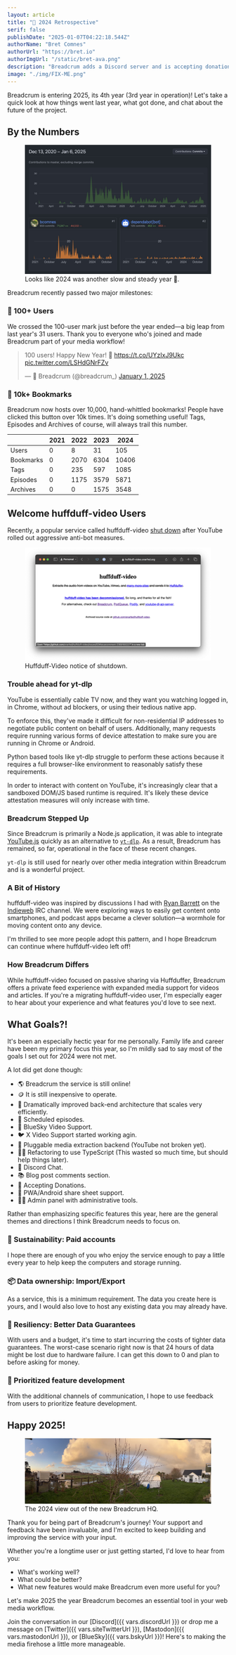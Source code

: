 ```yaml
---
layout: article
title: "🥳 2024 Retrospective"
serif: false
publishDate: "2025-01-07T04:22:18.544Z"
authorName: "Bret Comnes"
authorUrl: "https://bret.io"
authorImgUrl: "/static/bret-ava.png"
description: "Breadcrum adds a Discord server and is accepting donations"
image: "./img/FIX-ME.png"
---
```


Breadcrum is entering 2025, its 4th year (3rd year in operation)!
Let's take a quick look at how things went last year, what got done, and chat about the future of the project.

## By the Numbers

<figure>
  <a href="https://github.com/hifiwi-fi/breadcrum.net/graphs/contributors"><img src="./img/bc-4-contribs.jpg" alt="Breadcrum 2024 contributing graph"></a>
  <figcaption>Looks like 2024 was another slow and steady year 🐢.</figcaption>
</figure>

Breadcrum recently passed two major milestones:

### 🚀 100+ Users

We crossed the 100-user mark just before the year ended—a big leap from last year's 31 users. Thank you to everyone who's joined and made Breadcrum part of your media workflow!

<blockquote class="twitter-tweet"><p lang="en" dir="ltr">100 users! Happy New Year! 🥳 <a href="https://t.co/UYzIxJ9Ukc">https://t.co/UYzIxJ9Ukc</a> <a href="https://t.co/LSHdGNrFZv">pic.twitter.com/LSHdGNrFZv</a></p>&mdash; 🥖 Breadcrum (@breadcrum_) <a href="https://twitter.com/breadcrum_/status/1874244625650901170?ref_src=twsrc%5Etfw">January 1, 2025</a></blockquote> <script async src="https://platform.twitter.com/widgets.js" charset="utf-8"></script>

### 🔗 10k+ Bookmarks

Breadcrum now hosts over 10,000, hand-whittled bookmarks!
People have clicked this button over 10k times.
It's doing something useful! Tags, Episodes and Archives of course, will always trail this number.

|           | 2021 | 2022 | 2023 | 2024 |
|-----------|------|------|------|------|
| Users     | 0    | 8    | 31   | 105  |
| Bookmarks | 0    | 2070 | 6304 | 10406|
| Tags      | 0    | 235  | 597  | 1085 |
| Episodes  | 0    | 1175 | 3579 | 5871 |
| Archives  | 0    | 0    | 1575 | 3548 |

## Welcome huffduff-video Users

Recently, a popular service called huffduff-video [shut down](https://github.com/snarfed/huffduff-video/issues/52#issuecomment-2369160227) after YouTube rolled out aggressive anti-bot measures.

<figure class="borderless">
  <a href="https://huffduff-video.snarfed.org"><img src="./img/huffduff-video.png" alt="Screenshot of Huffduff-Video in 2025."></a>
  <figcaption>Huffduff-Video notice of shutdown.</figcaption>
</figure>

### Trouble ahead for yt-dlp

YouTube is essentially cable TV now, and they want you watching logged in, in Chrome, without ad blockers, or using their tedious native app.

To enforce this, they've made it difficult for non-residential IP addresses to negotiate public content on behalf of users.
Additionally, many requests require running various forms of device attestation to make sure you are running in Chrome or Android.

Python based tools like yt-dlp struggle to perform these actions because it requires a full browser-like environment to reasonably satisfy these requirements.

In order to interact with content on YouTube, it's increasingly clear that a sandboxed DOM/JS based runtime is required.
It's likely these device attestation measures will only increase with time.

### Breadcrum Stepped Up

Since Breadcrum is primarily a Node.js application, it was able to integrate [YouTube.js](https://ytjs.dev/) quickly as an alternative to [`yt-dlp`](https://github.com/yt-dlp/yt-dlp). As a result, Breadcrum has remained, so far, operational in the face of these recent changes.

`yt-dlp` is still used for nearly over other media integration within Breadcrum and is a wonderful project.

### A Bit of History

huffduff-video was inspired by discussions I had with [Ryan Barrett](https://snarfed.org/2015-03-07_huffduff-video) on the [Indieweb](https://indieweb.org/IndieWebCamps) IRC channel.
We were exploring ways to easily get content onto smartphones, and podcast apps became a clever solution—a wormhole for moving content onto any device.

I'm thrilled to see more people adopt this pattern, and I hope Breadcrum can continue where huffduff-video left off!

### How Breadcrum Differs

While huffduff-video focused on passive sharing via Huffduffer, Breadcrum offers a private feed experience with expanded media support for videos and articles.
If you're a migrating huffduff-video user, I'm especially eager to hear about your experience and what features you'd love to see next.

## What Goals?!

It's been an especially hectic year for me personally.
Family life and career have been my primary focus this year, so I'm mildly sad to say most of the goals I set out for 2024 were not met.

A lot did get done though:

- 🌎 Breadcrum the service is still online!
- 🪙 It is still inexpensive to operate.
- 🐂 Dramatically improved back-end architecture that scales very efficiently.
- 📆 Scheduled episodes.
- 🦋 BlueSky Video Support.
- 🐦 X Video Support started working agin.
- 📀 Pluggable media extraction backend (YouTube not broken yet).
- 👨‍💼 Refactoring to use TypeScript (This wasted so much time, but should help things later).
- 💬 Discord Chat.
- 📚 Blog post comments section.
- 🥺 Accepting Donations.
- 🤖 PWA/Android share sheet support.
- 🧑‍💼 Admin panel with administrative tools.

Rather than emphasizing specific features this year, here are the general themes and directions I think Breadcrum needs to focus on.

### 💸 Sustainability: Paid accounts

I hope there are enough of you who enjoy the service enough to pay a little every year to help keep the computers and storage running.

### 📦 Data ownership: Import/Export

As a service, this is a minimum requirement. The data you create here is yours, and I would also love to host any existing data you may already have.

### 📼 Resiliency: Better Data Guarantees

With users and a budget, it's time to start incurring the costs of tighter data guarantees. The worst-case scenario right now is that 24 hours of data might be lost due to hardware failure. I can get this down to 0 and plan to before asking for money.

### 📣 Prioritized feature development

With the additional channels of communication, I hope to use feedback from users to prioritize feature development.

## Happy 2025!

<figure>
  <img src="./img/2024.jpeg" alt="A 2024 view from Breadcrum HQ">
  <figcaption>The 2024 view out of the new Breadcrum HQ.</figcaption>
</figure>

Thank you for being part of Breadcrum's journey! Your support and feedback have been invaluable, and I'm excited to keep building and improving the service with your input.

Whether you're a longtime user or just getting started, I'd love to hear from you:
- What's working well?
- What could be better?
- What new features would make Breadcrum even more useful for you?

Let's make 2025 the year Breadcrum becomes an essential tool in your web media workflow.

Join the conversation in our [Discord]({{ vars.discordUrl }}) or drop me a message on [Twitter]({{ vars.siteTwitterUrl }}), [Mastodon]({{ vars.mastodonUrl }}), or [BlueSky]({{ vars.bskyUrl }})!
Here's to making the media firehose a little more manageable.
